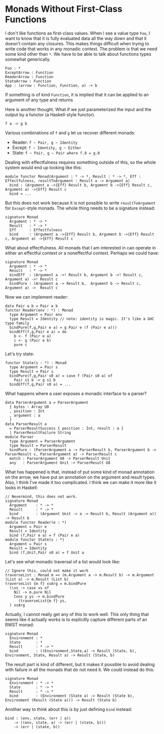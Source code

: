 # Monads Without First-Class Functions

I don't like functions as first-class values. When I see a value type `Foo`,
I want to know that it is fully evaluated data all the way down and that
it doesn't contain any closures. This makes things difficult when trying
to write code that works in any monadic context. The problem is that we
need some kind other than `*`. We have to be able to talk about functions
types somewhat generically.

    Foo : *
    ExceptArrow : Function
    ReaderArrow : Function
    StateArrow : Function
    App : (arrow : Function, Function, a) -> b

If something is of kind `Function`, it is implied that it can be applied
to an argument of any type and returns

Here is another thought. What if we just parameterized the input and the output
by a functor (a Haskell-style functor).

    f a -> g b

Various combinations of `f` and `g` let us recover different monads:

* Reader: `f ~ Pair, g ~ Identity`
* Except: `f ~ Identity, g ~ Either`
* State: `f ~ Pair, g ~ Pair where f.0 = g.0`

Dealing with effectfulness requires something outside of this, so the whole
system would end up looking like this:

    module functor Monad(Argument : * -> *, Result : * -> *, Eff : Effectfulness, resultToArgument : Result a -> Argument a)
      bind : (Argument a ->{Eff} Result b, Argument b ->{Eff} Result c, Argument a) ->{Eff} Result c
      bind = ...

But this does not work because it is not possible to write `resultToArgument`
for `Except`-style monads. The whole thing needs to be a signature instead:

    signature Monad
      Argument : * -> *
      Result   : * -> *
      Eff      : Effectfulness
      bind     : (Argument a ->{Eff} Result b, Argument b ->{Eff} Result c, Argument a) ->{Eff} Result c

What about effectfulness. All monads that I am interested in can operate in
either an effectful context or a noneffectful context. Perhaps we could have:

    signature Monad
      Argument : * -> *
      Result   : * -> *
      bindEff  : (Argument a ->! Result b, Argument b ->! Result c, Argument a) ->! Result c
      bindPure : (Argument a -> Result b,  Argument b -> Result c,  Argument a) ->  Result c

Now we can implement reader:

    data Pair a b = Pair a b
    functor Reader(env : *) : Monad
      type Argument = Pair env
      type Result = Identity // note: identity is magic. It's like a GHC type family
      bindPure(f,g,Pair e a) = g Pair e (f (Pair e a)))
      bindEff(f,g,Pair e a) = do
        b <- f (Pair e a)
        c <- g (Pair e b)
        pure c

Let's try state:

    functor State(s : *) : Monad
      type Argument = Pair s
      type Result = Pair s
      bindPure(f,g,Pair s0 a) = case f (Pair s0 a) of
        Pair s1 b -> g s1 b
      bindEff(f,g,Pair s0 a) = ...

What happens where a user exposes a monadic interface to a parser?

    data ParserArgument a = ParserArgument
      { bytes : Array U8
      , position : Int
      , argument : a 
      }
    data ParserResult a
      = ParserResultSuccess { position : Int, result : a }
      | ParserResultFailure String
    module Parser
      type Argument = ParserArgument
      type Result = ParserResult
      bindPure : (ParserArgument a -> ParserResult b, ParserArgument b -> ParserResult c, ParserArgument a) -> ParserResult c
      match : ParserArgument U8 -> ParserResult Unit
      any   : ParserArgument Unit -> ParserResult U8

What has happened is that, instead of put some kind of monad annotation on
the arrow, we have put an annotation on the argument and result types. Also,
I think I've made it too complicated. I think we can make it more like it
looks in Haskell:

    // Nevermind, this does not work.
    signature Monad
      Argument    : * -> *
      Result      : * -> *
      bind        : (Argument Unit -> a -> Result b, Result (Argument a)) -> Result b
    module functor Reader(e : *)
      Argument = Pair e
      Result = Identity
      bind (f,Pair e a) = f (Pair e a)
    module functor State(s : *)
      Argument = Pair s
      Result = Identity
      bind (f,Unit,Pair s0 a) = f Unit a

Let's see what monadic traversal of a list would look like:

    // Ignore this, could not make it work
    traverseList : Monad m => (m.Argument a -> m.Result b) -> m.Argument (List a) -> m.Result (List b)
    traverseList {m f} xsArg = m.bindPure
      (\xs -> case xs of
        Nil -> m.pure Nil
        Cons y ys -> m.bindPure
          (traverseList{m f} ys, 
      ) xsArg

Actually, I cannot really get any of this to work well. This only thing that
seems like it actually works is to explicitly capture different parts of an
RWST monad:

    signature Monad
      Environment : *
      State       : *
      Result      : * -> *
      bind        : ((Environment,State,a) -> Result (State, b), Environment, State, Result a) -> Result (State, b)

The result part is kind of different, but it makes it possible to avoid dealing
with failure in all the monads that do not need it. We could instead do this:

    signature Monad
      Environment : * -> *
      State       : * -> *
      Result      : * -> *
      bind        : (Environment (State a) -> Result (State b), Environment (Result (State a))) -> Result (State b)

Another way to think about this is by just defining `bind` instead:

    bind : (env, state, (err | a))
        -> ((env, state, a) -> (err | (state, b)))
        -> (err | (state, b))
